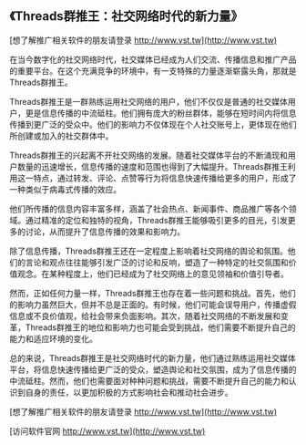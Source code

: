 ## **《Threads群推王：社交网络时代的新力量》**

[想了解推广相关软件的朋友请登录 http://www.vst.tw](http://www.vst.tw)

在当今数字化的社交网络时代，社交媒体已经成为人们交流、传播信息和推广产品的重要平台。在这个充满竞争的环境中，有一支特殊的力量逐渐崭露头角，那就是Threads群推王。

Threads群推王是一群熟练运用社交网络的用户，他们不仅仅是普通的社交媒体用户，更是信息传播的中流砥柱。他们拥有庞大的粉丝群体，能够在短时间内将信息传播到更广泛的受众中。他们的影响力不仅体现在个人社交账号上，更体现在他们所创建或加入的社交群体中。

Threads群推王的兴起离不开社交网络的发展。随着社交媒体平台的不断涌现和用户数量的迅速增长，信息传播的速度和范围也得到了大幅提升。Threads群推王利用这一特点，通过转发、评论、点赞等行为将信息快速传播给更多的用户，形成了一种类似于病毒式传播的效应。

他们所传播的信息内容丰富多样，涵盖了社会热点、新闻事件、商品推广等各个领域。通过精准的定位和独特的视角，Threads群推王能够吸引更多的目光，引发更多的讨论，从而提升了信息传播的效果和影响力。

除了信息传播，Threads群推王还在一定程度上影响着社交网络的舆论和氛围。他们的言论和观点往往能够引发广泛的讨论和反响，塑造了一种特定的社交氛围和价值观念。在某种程度上，他们已经成为了社交网络上的意见领袖和价值引导者。

然而，正如任何力量一样，Threads群推王也存在着一些问题和挑战。首先，他们的影响力虽然巨大，但并不总是正面的。有时候，他们可能会误导用户，传播虚假信息或不良价值观，给社会带来负面影响。其次，随着社交网络的不断发展和变革，Threads群推王的地位和影响力也可能会受到挑战，他们需要不断提升自己的能力和适应环境的变化。

总的来说，Threads群推王是社交网络时代的新力量，他们通过熟练运用社交媒体平台，将信息快速传播给更广泛的受众，塑造舆论和社交氛围，成为了信息传播的中流砥柱。然而，他们也需要面对种种问题和挑战，需要不断提升自己的能力和认识到自身的责任，以更加积极的方式影响社会和推动社会进步。

[想了解推广相关软件的朋友请登录 http://www.vst.tw](http://www.vst.tw)


[访问软件官网 http://www.vst.tw](http://www.vst.tw)
